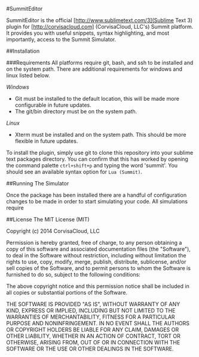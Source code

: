 #SummitEditor

SummitEditor is the official [http://www.sublimetext.com/3](Sublime Text 3) plugin for [http://corvisacloud.com]
(CorvisaCloud, LLC's) Summit platform. It provides you with useful snippets, syntax highlighting, and most importantly, access to the Summit Simulator.

##Installation

###Requirements
All platforms require git, bash, and ssh to be installed and on the system path. There are additional requirements for windows and linux listed below.

*Windows*
* Git must be installed to the default location, this will be made more configurable in future updates.
* The git/bin directory must be on the system path.

*Linux*
* Xterm must be installed and on the system path. This should be more flexible in future updates.

To install the plugin, simply use git to clone this repository into your sublime text packages directory. You can confirm that this has worked by opening the command palette `ctrl+shift+p` and typing the word 'summit'. You should see an available syntax option for `Lua (Summit)`.


##Running The Simulator

Once the package has been installed there are a handful of configuration changes to be made in order to start simulating your code. All simulations require

##License
The MIT License (MIT)

Copyright (c) 2014 CorvisaCloud, LLC

Permission is hereby granted, free of charge, to any person obtaining a copy
of this software and associated documentation files (the "Software"), to deal
in the Software without restriction, including without limitation the rights
to use, copy, modify, merge, publish, distribute, sublicense, and/or sell
copies of the Software, and to permit persons to whom the Software is
furnished to do so, subject to the following conditions:

The above copyright notice and this permission notice shall be included in
all copies or substantial portions of the Software.

THE SOFTWARE IS PROVIDED "AS IS", WITHOUT WARRANTY OF ANY KIND, EXPRESS OR
IMPLIED, INCLUDING BUT NOT LIMITED TO THE WARRANTIES OF MERCHANTABILITY,
FITNESS FOR A PARTICULAR PURPOSE AND NONINFRINGEMENT. IN NO EVENT SHALL THE
AUTHORS OR COPYRIGHT HOLDERS BE LIABLE FOR ANY CLAIM, DAMAGES OR OTHER
LIABILITY, WHETHER IN AN ACTION OF CONTRACT, TORT OR OTHERWISE, ARISING FROM,
OUT OF OR IN CONNECTION WITH THE SOFTWARE OR THE USE OR OTHER DEALINGS IN
THE SOFTWARE.
